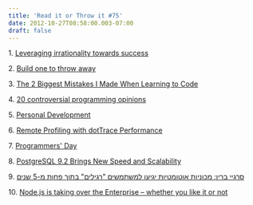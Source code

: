 ```yaml
---
title: 'Read it or Throw it #75'
date: 2012-10-27T08:58:00.003-07:00
draft: false
---
```


  

1. [Leveraging irrationality towards success](http://www.udidahan.com/2012/09/27/leveraging-irrationality-towards-success/)

2. [Build one to throw away](http://www.udidahan.com/2012/09/08/build-one-to-throw-away/)

3. [The 2 Biggest Mistakes I Made When Learning to Code](http://www.suneelius.com/2012/09/07/the-2-biggest-mistakes-i-made-when-learning-to-code/)

4. [20 controversial programming opinions](http://programmers.blogoverflow.com/2012/08/20-controversial-programming-opinions/)

5. [Personal Development](http://www.reversim.com/2012/09/149-final-class-22-personal-development.html)

6. [Remote Profiling with dotTrace Performance](http://blogs.jetbrains.com/dotnet/2012/09/dottrace-remote-profiling/)

7. [Programmers' Day](https://en.wikipedia.org/wiki/Programmers%27_Day)

8. [PostgreSQL 9.2 Brings New Speed and Scalability](http://architects.dzone.com/articles/postgresql-92-brings-new-speed)

9. [סרגיי ברין: מכוניות אוטומטיות יגיעו למשתמשים "רגילים" בתוך פחות מ-5 שנים](http://technation.themarker.com/world/1.1831506)

10. [Node.js is taking over the Enterprise – whether you like it or not](http://blog.appfog.com/node-js-is-taking-over-the-enterprise-whether-you-like-it-or-not/)